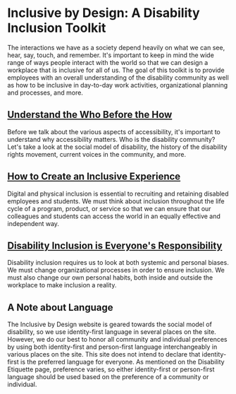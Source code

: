 # Inclusive by Design: A Disability Inclusion Toolkit

The interactions we have as a society depend heavily on what we can see, hear, say, touch, and remember. It's important to keep in mind the wide range of ways people interact with the world so that we can design a workplace that is inclusive for all of us. The goal of this toolkit is to provide employees with an overall understanding of the disability community as well as how to be inclusive in day-to-day work activities, organizational planning and processes, and more.

## [Understand the Who Before the How](https://kristinaengland.github.io/inclusive-by-design/who)

Before we talk about the various aspects of accessibility, it's important to understand why accessibility matters. Who is the disability community? Let's take a look at the social model of disability, the history of the disability rights movement, current voices in the community, and more.

## [How to Create an Inclusive Experience](https://kristinaengland.github.io/inclusive-by-design/how)

Digital and physical inclusion is essential to recruiting and retaining disabled employees and students. We must think about inclusion throughout the life cycle of a program, product, or service so that we can ensure that our colleagues and students can access the world in an equally effective and independent way.

## [Disability Inclusion is Everyone's Responsibility](https://kristinaengland.github.io/inclusive-by-design/our-responsibility)

Disability inclusion requires us to look at both systemic and personal biases. We must change organizational processes in order to ensure inclusion. We must also change our own personal habits, both inside and outside the workplace to make inclusion a reality.

## A Note about Language

The Inclusive by Design website is geared towards the social model of disability, so we use identity-first language in several places on the site. However, we do our best to honor all community and individual preferences by using both identity-first and person-first language interchangeably in various places on the site. This site does not intend to declare that identity-first is the preferred language for everyone. As mentioned on the Disability Etiquette page, preference varies, so either identity-first or person-first language should be used based on the preference of a community or individual.

